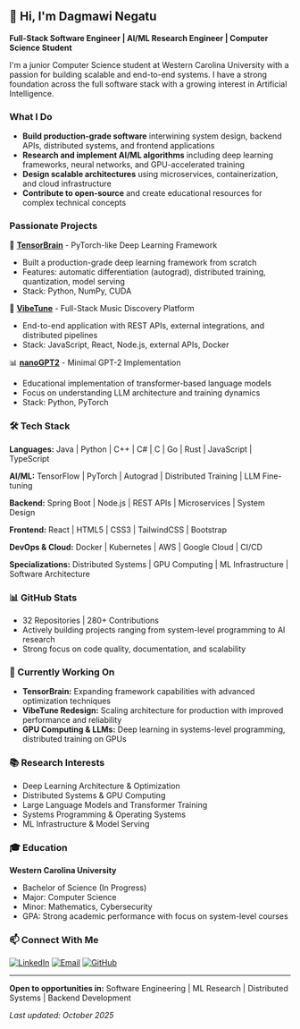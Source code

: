 ## 👋 Hi, I'm Dagmawi Negatu

**Full-Stack Software Engineer | AI/ML Research Engineer | Computer Science Student**

I'm a junior Computer Science student at Western Carolina University with a passion for building scalable and end-to-end systems. I have a strong foundation across the full software stack with a growing interest in Artificial Intelligence. 

### What I Do
- **Build production-grade software** interwining system design, backend APIs, distributed systems, and frontend applications
- **Research and implement AI/ML algorithms** including deep learning frameworks, neural networks, and GPU-accelerated training
- **Design scalable architectures** using microservices, containerization, and cloud infrastructure
- **Contribute to open-source** and create educational resources for complex technical concepts

### Passionate Projects

🧠 **[TensorBrain](https://github.com/d-negatu/tensorBrain)** - PyTorch-like Deep Learning Framework
- Built a production-grade deep learning framework from scratch
- Features: automatic differentiation (autograd), distributed training, quantization, model serving
- Stack: Python, NumPy, CUDA

🎵 **[VibeTune](https://github.com/d-negatu/vibetune)** - Full-Stack Music Discovery Platform
- End-to-end application with REST APIs, external integrations, and distributed pipelines
- Stack: JavaScript, React, Node.js, external APIs, Docker

📊 **[nanoGPT2](https://github.com/d-negatu/nanoGPT2)** - Minimal GPT-2 Implementation
- Educational implementation of transformer-based language models
- Focus on understanding LLM architecture and training dynamics
- Stack: Python, PyTorch

### 🛠️ Tech Stack

**Languages:** Java | Python | C++ | C# | C | Go | Rust | JavaScript | TypeScript

**AI/ML:** TensorFlow | PyTorch | Autograd | Distributed Training | LLM Fine-tuning

**Backend:** Spring Boot | Node.js | REST APIs | Microservices | System Design

**Frontend:** React | HTML5 | CSS3 | TailwindCSS | Bootstrap

**DevOps & Cloud:** Docker | Kubernetes | AWS | Google Cloud | CI/CD

**Specializations:** Distributed Systems | GPU Computing | ML Infrastructure | Software Architecture

### 📊 GitHub Stats
- 32 Repositories | 280+ Contributions
- Actively building projects ranging from system-level programming to AI research
- Strong focus on code quality, documentation, and scalability

### 🚀 Currently Working On
- **TensorBrain:** Expanding framework capabilities with advanced optimization techniques
- **VibeTune Redesign:** Scaling architecture for production with improved performance and reliability
- **GPU Computing & LLMs:** Deep learning in systems-level programming, distributed training on GPUs

### 📚 Research Interests
- Deep Learning Architecture & Optimization
- Distributed Systems & GPU Computing
- Large Language Models and Transformer Training
- Systems Programming & Operating Systems
- ML Infrastructure & Model Serving

### 🎓 Education
**Western Carolina University**
- Bachelor of Science (In Progress)
- Major: Computer Science
- Minor: Mathematics, Cybersecurity
- GPA: Strong academic performance with focus on system-level courses

### 📫 Connect With Me

[![LinkedIn](https://img.shields.io/badge/LinkedIn-%230077B5.svg?style=for-the-badge&logo=linkedin&logoColor=white)](https://www.linkedin.com/in/danegatu)
[![Email](https://img.shields.io/badge/Email-EA4335?style=for-the-badge&logo=gmail&logoColor=white)](mailto:dagmawi.negatu@gmail.com)
[![GitHub](https://img.shields.io/badge/GitHub-181717?style=for-the-badge&logo=github&logoColor=white)](https://github.com/d-negatu)

---

**Open to opportunities in:** Software Engineering | ML Research | Distributed Systems | Backend Development

_Last updated: October 2025_
